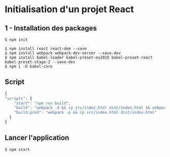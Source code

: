 # Initialisation d'un projet React

## 1 - Installation des packages

```
$ npm init

$ npm install react react-dom --save
$ npm install webpack webpack-dev-server --save-dev
$ npm install babel-loader babel-preset-es2015 babel-preset-react babel-preset-stage-2 --save-dev
$ npm i -D babel-core
```

## Script

```js
{
"scripts": {
    "start": "npm run build",
    "build": "webpack -d && cp src/index.html dist/index.html && webpack-dev-server --content-base src/ --inline --hot",
    "build:prod": "webpack -p && cp src/index.html dist/index.html"
  }
}
```


## Lancer l'application

```
$ npm start
```
